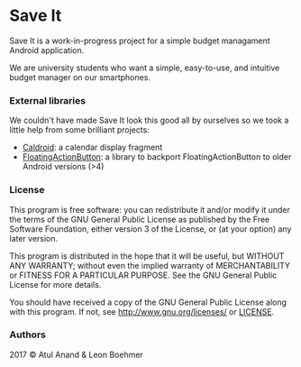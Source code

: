 # Save It

Save It is a work-in-progress project for a simple budget managament Android application.

We are university students who want a simple, easy-to-use, and intuitive budget manager on our smartphones.

### External libraries

We couldn't have made Save It look this good all by ourselves so we took a little help from some brilliant projects:

- [Caldroid](https://github.com/roomorama/Caldroid): a calendar display fragment
- [FloatingActionButton](https://github.com/makovkastar/FloatingActionButton): a library to backport FloatingActionButton to older Android versions (>4)

### License

This program is free software: you can redistribute it and/or modify it under the terms of the GNU General Public License as published by the Free Software Foundation, either version 3 of the License, or (at your option) any later version.

This program is distributed in the hope that it will be useful, but WITHOUT ANY WARRANTY; without even the implied warranty of MERCHANTABILITY or FITNESS FOR A PARTICULAR PURPOSE.  See the GNU General Public License for more details.

You should have received a copy of the GNU General Public License along with this program.  If not, see <http://www.gnu.org/licenses/> or [LICENSE](LICENSE.md).

### Authors

2017 © Atul Anand & Leon Boehmer
